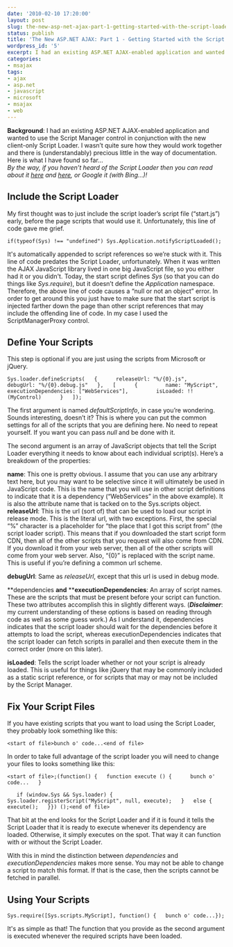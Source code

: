 ```yaml
---
date: '2010-02-10 17:20:00'
layout: post
slug: the-new-asp-net-ajax-part-1-getting-started-with-the-script-loader
status: publish
title: 'The New ASP.NET AJAX: Part 1 - Getting Started with the Script Loader'
wordpress_id: '5'
excerpt: I had an existing ASP.NET AJAX-enabled application and wanted to use the Script Manager control in conjunction with the new client-only Script Loader. I wasn’t quite sure how they would work together and there is (understandably) precious little in the way of documentation. Here is what I have found so far...
categories:
- msajax
tags:
- ajax
- asp.net
- javascript
- microsoft
- msajax
- web
---
```


**Background**:  I had an existing ASP.NET AJAX-enabled application and wanted to use the Script Manager control in conjunction with the new client-only Script Loader.  I wasn’t quite sure how they would work together and there is (understandably) precious little in the way of documentation.  Here is what I have found so far…  
_By the way, if you haven’t heard of the Script Loader then you can read about it _[_here_](http://weblogs.asp.net/scottgu/archive/2009/10/15/announcing-microsoft-ajax-library-preview-6-and-the-microsoft-ajax-minifier.aspx)_ and _[_here_](http://weblogs.asp.net/bleroy/archive/2009/11/23/enabling-the-asp-net-ajax-script-loader-for-your-own-scripts.aspx)_, or Google it (with Bing…)!_







## Include the Script Loader




My first thought was to just include the script loader’s script file (“start.js”) early, before the page scripts that would use it.  Unfortunately, this line of code gave me grief.



    
    if(typeof(Sys) !== "undefined") Sys.Application.notifyScriptLoaded();




It's automatically appended to script references so we’re stuck with it.  This line of code predates the Script Loader, unfortunately.  When it was written the AJAX JavaScript library lived in one big JavaScript file, so you either had it or you didn't.  Today, the start script defines _Sys_ (so that you can do things like _Sys.require_), but it doesn’t define the _Application_ namespace.  Therefore, the above line of code causes a “null or not an object” error.  In order to get around this you just have to make sure that the start script is injected farther down the page than other script references that may include the offending line of code.  In my case I used the ScriptManagerProxy control.




## Define Your Scripts




This step is optional if you are just using the scripts from Microsoft or jQuery.



    
    Sys.loader.defineScripts(   {      releaseUrl: "%/{0}.js",      debugUrl: "%/{0}.debug.js"   },   [      {         name: "MyScript",         executionDependencies: ["WebServices"],         isLoaded: !!(MyControl)      }   ]);




The first argument is named _defaultScriptInfo_, in case you’re wondering.  Sounds interesting, doesn’t it?  This is where you can put the common settings for all of the scripts that you are defining here.  No need to repeat yourself.  If you want you can pass _null_ and be done with it.




The second argument is an array of JavaScript objects that tell the Script Loader everything it needs to know about each individual script(s).  Here’s a breakdown of the properties:




**name**:  This one is pretty obvious.  I assume that you can use any arbitrary text here, but you may want to be selective since it will ultimately be used in JavaScript code.  This is the name that you will use in other script definitions to indicate that it is a dependency (“WebServices” in the above example).  It is also the attribute name that is tacked on to the Sys.scripts object.  
**releaseUrl**:  This is the url (sort of) that can be used to load our script in release mode.  This is the literal url, with two exceptions.  First, the special “%” character is a placeholder for “the place that I got this script from” (the script loader script).  This means that if you downloaded the start script form CDN, then all of the other scripts that you request will also come from CDN.  If you download it from your web server, then all of the other scripts will come from your web server.  Also, “{0}” is replaced with the script name.  This is useful if you’re defining a common url scheme.




**debugUrl**:  Same as _releaseUrl_, except that this url is used in debug mode.




**dependencies **and** ****executionDependencies**:  An array of script names.  These are the scripts that must be present before your script can function.  These two attributes accomplish this in slightly different ways.  (_**Disclaimer**_:  my current understanding of these options is based on reading through code as well as some guess work.)  As I understand it, dependencies indicates that the script loader should wait for the dependencies before it attempts to load the script, whereas executionDependencies indicates that the script loader can fetch scripts in parallel and then execute them in the correct order (more on this later).




**isLoaded**:  Tells the script loader whether or not your script is already loaded.  This is useful for things like jQuery that may be commonly included as a static script reference, or for scripts that may or may not be included by the Script Manager.




## Fix Your Script Files




If you have existing scripts that you want to load using the Script Loader, they probably look something like this:



    
    <start of file>bunch o' code...<end of file>




In order to take full advantage of the script loader you will need to change your files to looks something like this:



    
    <start of file>;(function() {   function execute () {      bunch o' code...   }
    
       if (window.Sys && Sys.loader) {      Sys.loader.registerScript("MyScript", null, execute);   }   else {      execute();   }}) ();<end of file>




That bit at the end looks for the Script Loader and if it is found it tells the Script Loader that it is ready to execute whenever its dependency are loaded.  Otherwise, it simply executes on the spot.  That way it can function with or without the Script Loader.




With this in mind the distinction between _dependencies_ and _executionDependencies_ makes more sense.  You may not be able to change a script to match this format.  If that is the case, then the scripts cannot be fetched in parallel.




## Using Your Scripts






    
    Sys.require([Sys.scripts.MyScript], function() {   bunch o' code...});




It's as simple as that!  The function that you provide as the second argument is executed whenever the required scripts have been loaded.



